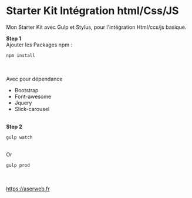# Starter Kit Intégration html/Css/JS
Mon Starter Kit avec Gulp et Stylus, pour l'intégration Html/ccs/js basique.

<strong>Step 1</strong><br>
Ajouter les Packages npm :
<pre><code>npm install</code></pre>
<br><br>
Avec pour dépendance <br>
<ul>
<li>Bootstrap</li>
<li>Font-awesome</li>
<li>Jquery</li>
<li>Slick-carousel</li>
</ul><br>
<strong>Step 2</strong><br>
<pre><code>gulp watch</code></pre>
<br>Or<br>
<pre><code>gulp prod</code></pre>

<br><br><https://aserweb.fr>

